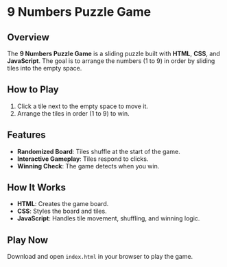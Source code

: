 
# 9 Numbers Puzzle Game

## Overview
The **9 Numbers Puzzle Game** is a sliding puzzle built with **HTML**, **CSS**, and **JavaScript**. The goal is to arrange the numbers (1 to 9) in order by sliding tiles into the empty space.

## How to Play
1. Click a tile next to the empty space to move it.
2. Arrange the tiles in order (1 to 9) to win.

## Features
- **Randomized Board**: Tiles shuffle at the start of the game.
- **Interactive Gameplay**: Tiles respond to clicks.
- **Winning Check**: The game detects when you win.

## How It Works
- **HTML**: Creates the game board.
- **CSS**: Styles the board and tiles.
- **JavaScript**: Handles tile movement, shuffling, and winning logic.

## Play Now
Download and open `index.html` in your browser to play the game.
